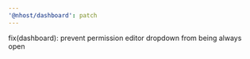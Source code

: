 ```yaml
---
'@nhost/dashboard': patch
---
```


fix(dashboard): prevent permission editor dropdown from being always open

